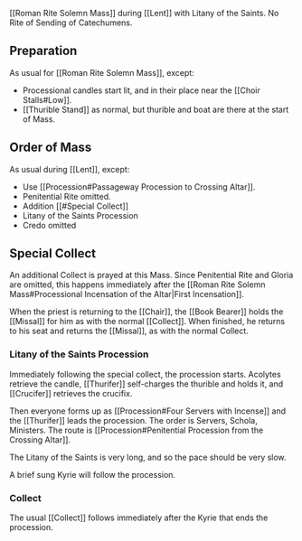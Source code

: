 [[Roman Rite Solemn Mass]] during [[Lent]] with Litany of the Saints. No Rite of Sending of Catechumens.

## Preparation
As usual for [[Roman Rite Solemn Mass]], except:
- Processional candles start lit, and in their place near the [[Choir Stalls#Low]].
- [[Thurible Stand]] as normal, but thurible and boat are there at the start of Mass.

## Order of Mass
As usual during [[Lent]], except:
- Use [[Procession#Passageway Procession to Crossing Altar]].
- Penitential Rite omitted.
- Addition [[#Special Collect]]
- Litany of the Saints Procession
- Credo omitted

## Special Collect
An additional Collect is prayed at this Mass. Since Penitential Rite and Gloria are omitted, this happens immediately after the [[Roman Rite Solemn Mass#Processional Incensation of the Altar|First Incensation]].

When the priest is returning to the [[Chair]], the [[Book Bearer]] holds the [[Missal]] for him as with the normal [[Collect]]. When finished, he returns to his seat and returns the [[Missal]], as with the normal Collect.

### Litany of the Saints Procession
Immediately following the special collect, the procession starts. Acolytes retrieve the candle, [[Thurifer]] self-charges the thurible and holds it, and [[Crucifer]] retrieves the crucifix.

Then everyone forms up as [[Procession#Four Servers with Incense]] and the [[Thurifer]] leads the procession. The order is Servers, Schola, Ministers. The route is [[Procession#Penitential Procession from the Crossing Altar]].

The Litany of the Saints is very long, and so the pace should be very slow.

A brief sung Kyrie will follow the procession.

### Collect
The usual [[Collect]] follows immediately after the Kyrie that ends the procession.